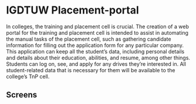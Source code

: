 # IGDTUW Placement-portal

In colleges, the training and placement cell is crucial. The creation of a web portal for the training and placement cell is intended to assist in automating the manual tasks of the placement cell, such as gathering candidate information for filling out the application form for any particular company. This application can keep all the student’s data, including personal details and details about their education, abilities, and resume, among other things. Students can log on, see, and apply for any drives they’re interested in. All student-related data that is necessary for them will be available to the college’s TnP cell.

## Screens


